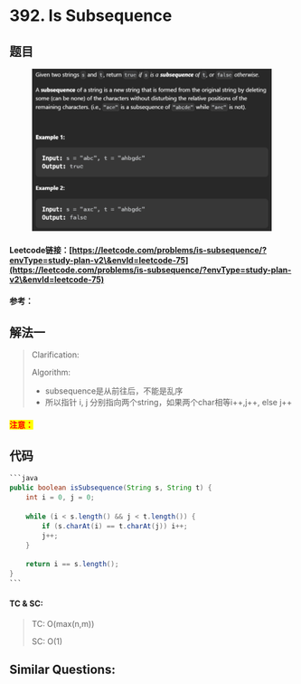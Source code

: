# 392. Is Subsequence

## 题目

<figure><img src=".gitbook/assets/image (183).png" alt=""><figcaption></figcaption></figure>

#### Leetcode链接：[https://leetcode.com/problems/is-subsequence/?envType=study-plan-v2\&envId=leetcode-75](https://leetcode.com/problems/is-subsequence/?envType=study-plan-v2\&envId=leetcode-75)

#### 参考：

## 解法一

> Clarification:&#x20;
>
> Algorithm:&#x20;
>
> * subsequence是从前往后，不能是乱序
> * 所以指针 i, j 分别指向两个string，如果两个char相等i++,j++, else j++

#### <mark style="color:red;">注意：</mark>

## 代码

````java
```java
public boolean isSubsequence(String s, String t) {
    int i = 0, j = 0;
    
    while (i < s.length() && j < t.length()) {
        if (s.charAt(i) == t.charAt(j)) i++;
        j++;
    }

    return i == s.length();
}
```
````

#### TC & SC:&#x20;

> TC: O(max(n,m))
>
> SC: O(1)

## **Similar Questions:**&#x20;
